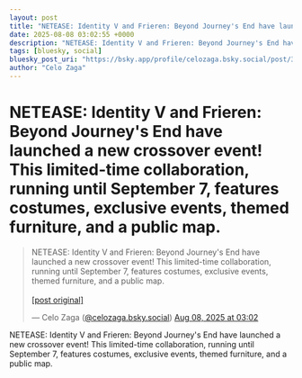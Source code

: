 ```yaml
---
layout: post
title: "NETEASE: Identity V and Frieren: Beyond Journey's End have launched a new crossover event! This limited-time collaboration, running until September 7, features costumes, exclusive events, themed furniture, and a public map."
date: 2025-08-08 03:02:55 +0000
description: "NETEASE: Identity V and Frieren: Beyond Journey's End have launched a new crossover event! This limited-time collaboration, running until September 7, f..."
tags: [bluesky, social]
bluesky_post_uri: "https://bsky.app/profile/celozaga.bsky.social/post/3lvubbqpici26"
author: "Celo Zaga"
---
```


<h1 class="bluesky-post-title">NETEASE: Identity V and Frieren: Beyond Journey's End have launched a new crossover event! This limited-time collaboration, running until September 7, features costumes, exclusive events, themed furniture, and a public map.</h1>


<blockquote class="bluesky-embed" data-bluesky-uri="at://did:plc:lmh6rennptq77inaztnovw4b/app.bsky.feed.post/3lvubbqpici26" data-bluesky-embed-color-mode="system">
<p lang="">NETEASE: Identity V and Frieren: Beyond Journey's End have launched a new crossover event! This limited-time collaboration, running until September 7, features costumes, exclusive events, themed furniture, and a public map.<br><br><a href="https://bsky.app/profile/celozaga.bsky.social/post/3lvubbqpici26">[post original]</a></p>
&mdash; Celo Zaga (<a href="https://bsky.app/profile/did:plc:lmh6rennptq77inaztnovw4b">@celozaga.bsky.social</a>) <a href="https://bsky.app/profile/celozaga.bsky.social/post/3lvubbqpici26">Aug 08, 2025 at 03:02</a>
</blockquote>
<script async src="https://embed.bsky.app/static/embed.js" charset="utf-8"></script>


<p class="bluesky-post-description">NETEASE: Identity V and Frieren: Beyond Journey's End have launched a new crossover event! This limited-time collaboration, running until September 7, features costumes, exclusive events, themed furniture, and a public map.</p>
